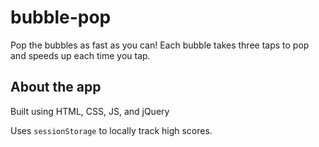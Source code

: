 # bubble-pop

Pop the bubbles as fast as you can! Each bubble takes three taps to pop and speeds up each time you tap.

## About the app
Built using HTML, CSS, JS, and jQuery

Uses `sessionStorage` to locally track high scores.
